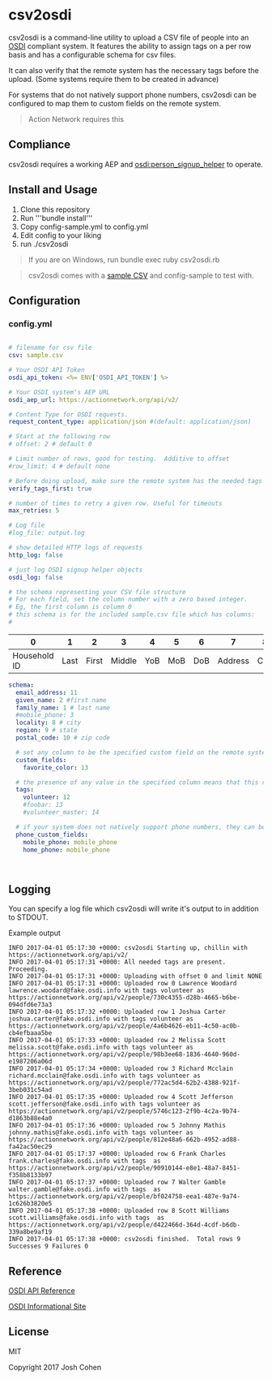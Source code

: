 # csv2osdi

csv2osdi is a command-line utility to upload a CSV file of people into an [OSDI](http://opensupporter.org) compliant system.  It features the ability to assign tags on a per row basis and has a configurable schema for csv files.

It can also verify that the remote system has the necessary tags before the upload. (Some systems require them to be created in advance)

For systems that do not natively support phone numbers, csv2osdi can be configured to map them to custom fields on the remote system.

> Action Network requires this

## Compliance

csv2osdi requires a working AEP and [osdi:person_signup_helper](http://opensupporter.github.io/osdi-docs/person_signup.html) to operate.

## Install and Usage

1. Clone this repository
2. Run '''bundle install'''
3. Copy config-sample.yml to config.yml
4. Edit config to your liking
5. run ./csv2osdi

> If you are on Windows, run bundle exec ruby csv2osdi.rb

> csv2osdi comes with a [sample CSV](sample.csv) and config-sample to test with.

## Configuration

### config.yml

```yaml

# filename for csv file
csv: sample.csv

# Your OSDI API Token
osdi_api_token: <%= ENV['OSDI_API_TOKEN'] %>

# Your OSDI system's AEP URL
osdi_aep_url: https://actionnetwork.org/api/v2/

# Content Type for OSDI requests.
request_content_type: application/json #(default: application/json)

# Start at the following row
# offset: 2 # default 0

# Limit number of rows, good for testing.  Additive to offset
#row_limit: 4 # default none

# Before doing upload, make sure the remote system has the needed tags created already and it not, abort.
verify_tags_first: true

# number of times to retry a given row. Useful for timeouts
max_retries: 5

# Log file
#log_file: output.log

# show detailed HTTP logs of requests
http_log: false

# just log OSDI signup helper objects
osdi_log: false

# the schema representing your CSV file structure
# For each field, set the column number with a zero based integer.
# Eg, the first column is column 0
# this schema is for the included sample.csv file which has columns:
#
```

| 0          | 1  |  2  |   3  | 4 | 5 | 6 | 7     |  8 | 9   | 10 | 11 | 12 | 13 |
|------------|----|----|-------|---|---|----|------|----|-----|----|----|---|----------|
|Household ID|Last|First|Middle|YoB|MoB|DoB|Address|City|State|Zip|Email| Volunteer_tag|color|

```yaml
schema:
  email_address: 11
  given_name: 2 #first name
  family_name: 1 # last name
  #mobile_phone: 3
  locality: 8 # city
  region: 9 # state
  postal_code: 10 # zip code

  # set any column to be the specified custom field on the remote system
  custom_fields:
    favorite_color: 13

  # the presence of any value in the specified column means that this row should be tagged with the specified tag name
  tags:
    volunteer: 12
    #foobar: 13
    #volunteer_master: 14

  # if your system does not natively support phone numbers, they can be inserted into custom fields named below
  phone_custom_fields:
    mobile_phone: mobile_phone
    home_phone: mobile_phone




```

## Logging

You can specify a log file which csv2osdi will write it's output to in addition to STDOUT.

Example output

```shell
INFO 2017-04-01 05:17:30 +0000: csv2osdi Starting up, chillin with https://actionnetwork.org/api/v2/
INFO 2017-04-01 05:17:31 +0000: All needed tags are present.  Proceeding.
INFO 2017-04-01 05:17:31 +0000: Uploading with offset 0 and limit NONE
INFO 2017-04-01 05:17:31 +0000: Uploaded row 0 Lawrence Woodard lawrence.woodard@fake.osdi.info with tags volunteer as https://actionnetwork.org/api/v2/people/730c4355-d28b-4665-b6be-094dfd6e73a3
INFO 2017-04-01 05:17:32 +0000: Uploaded row 1 Joshua Carter joshua.carter@fake.osdi.info with tags volunteer as https://actionnetwork.org/api/v2/people/4a6b4626-eb11-4c50-ac0b-cb4efbaaa5be
INFO 2017-04-01 05:17:33 +0000: Uploaded row 2 Melissa Scott melissa.scott@fake.osdi.info with tags volunteer as https://actionnetwork.org/api/v2/people/98b3ee68-1836-4640-960d-e1987206a06d
INFO 2017-04-01 05:17:34 +0000: Uploaded row 3 Richard Mcclain richard.mcclain@fake.osdi.info with tags volunteer as https://actionnetwork.org/api/v2/people/772ac5d4-62b2-4388-921f-3beb031c54ad
INFO 2017-04-01 05:17:35 +0000: Uploaded row 4 Scott Jefferson scott.jefferson@fake.osdi.info with tags volunteer as https://actionnetwork.org/api/v2/people/5746c123-2f9b-4c2a-9b74-d1863b88e4a0
INFO 2017-04-01 05:17:36 +0000: Uploaded row 5 Johnny Mathis johnny.mathis@fake.osdi.info with tags volunteer as https://actionnetwork.org/api/v2/people/812e48a6-662b-4952-ad88-fa42ac50ec29
INFO 2017-04-01 05:17:37 +0000: Uploaded row 6 Frank Charles frank.charles@fake.osdi.info with tags  as https://actionnetwork.org/api/v2/people/90910144-e8e1-48a7-8451-f358b8133b97
INFO 2017-04-01 05:17:37 +0000: Uploaded row 7 Walter Gamble walter.gamble@fake.osdi.info with tags  as https://actionnetwork.org/api/v2/people/bf024758-eea1-487e-9a74-1c626b3820e5
INFO 2017-04-01 05:17:38 +0000: Uploaded row 8 Scott Williams scott.williams@fake.osdi.info with tags  as https://actionnetwork.org/api/v2/people/d422466d-364d-4cdf-b6db-339a8be9af19
INFO 2017-04-01 05:17:38 +0000: csv2osdi finished.  Total rows 9 Successes 9 Failures 0
```

## Reference

[OSDI API Reference](http://opensupporter.github.io/osdi-docs/)

[OSDI Informational Site](http://opensupporter.org)

## License

MIT

Copyright 2017 Josh Cohen

